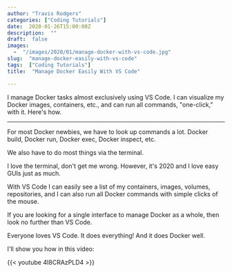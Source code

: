 ```yaml
---
author: "Travis Rodgers"
categories: ["Coding Tutorials"]
date:  2020-01-26T15:00:00Z
description:  ""
draft:  false
images: 
  -  "/images/2020/01/manage-docker-with-vs-code.jpg"
slug:  "manage-docker-easily-with-vs-code"
tags:  ["Coding Tutorials"]
title:  "Manage Docker Easily With VS Code"

---
```



<div class="lead-paragraph"><span class="dropcap">I</span> manage Docker tasks almost exclusively using VS Code. I can visualize my Docker images, containers, etc., and can run all commands, "one-click," with it. Here's how.</div>
<hr class="lead-hr">

For most Docker newbies, we have to look up commands a lot. Docker build, Docker run, Docker exec, Docker inspect, etc.

We also have to do most things via the terminal.

I love the terminal, don't get me wrong. However, it's 2020 and I love easy GUIs just as much.

With VS Code I can easily see a list of my containers, images, volumes, repositories, and I can also run all Docker commands with simple clicks of the mouse.

If you are looking for a single interface to manage Docker as a whole, then look no further than VS Code.

Everyone loves VS Code. It does everything! And it does Docker well.

I'll show you how in this video:

{{< youtube 4I8CRAzPLD4 >}}